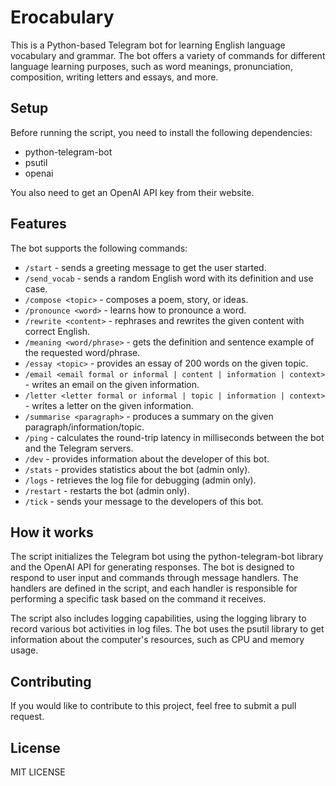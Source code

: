 # Erocabulary

This is a Python-based Telegram bot for learning English language vocabulary and grammar. The bot offers a variety of commands for different language learning purposes, such as word meanings, pronunciation, composition, writing letters and essays, and more.

## Setup
Before running the script, you need to install the following dependencies:

- python-telegram-bot
- psutil
- openai

You also need to get an OpenAI API key from their website.

## Features
The bot supports the following commands:

- `/start` - sends a greeting message to get the user started.
- `/send_vocab` - sends a random English word with its definition and use case.
- `/compose <topic>` - composes a poem, story, or ideas.
- `/pronounce <word>` - learns how to pronounce a word.
- `/rewrite <content>` - rephrases and rewrites the given content with correct English.
- `/meaning <word/phrase>` - gets the definition and sentence example of the requested word/phrase.
- `/essay <topic>` - provides an essay of 200 words on the given topic.
- `/email <email formal or informal | content | information | context>` - writes an email on the given information.
- `/letter <letter formal or informal | topic | information | context>` - writes a letter on the given information.
- `/summarise <paragraph>` - produces a summary on the given paragraph/information/topic.
- `/ping` - calculates the round-trip latency in milliseconds between the bot and the Telegram servers.
- `/dev` - provides information about the developer of this bot.
- `/stats` - provides statistics about the bot (admin only).
- `/logs` - retrieves the log file for debugging (admin only).
- `/restart` - restarts the bot (admin only).
- `/tick` - sends your message to the developers of this bot.

## How it works
The script initializes the Telegram bot using the python-telegram-bot library and the OpenAI API for generating responses. The bot is designed to respond to user input and commands through message handlers. The handlers are defined in the script, and each handler is responsible for performing a specific task based on the command it receives.

The script also includes logging capabilities, using the logging library to record various bot activities in log files. The bot uses the psutil library to get information about the computer's resources, such as CPU and memory usage.

## Contributing
If you would like to contribute to this project, feel free to submit a pull request.

## License
MIT LICENSE
